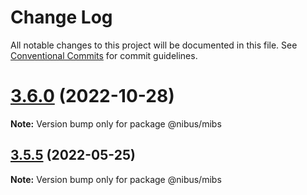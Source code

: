 # Change Log

All notable changes to this project will be documented in this file.
See [Conventional Commits](https://conventionalcommits.org) for commit guidelines.

# [3.6.0](https://github.com/sarakusha/nibus/compare/v3.5.4...v3.6.0) (2022-10-28)

**Note:** Version bump only for package @nibus/mibs





## [3.5.5](https://github.com/sarakusha/nibus/compare/v3.5.4...v3.5.5) (2022-05-25)

**Note:** Version bump only for package @nibus/mibs
